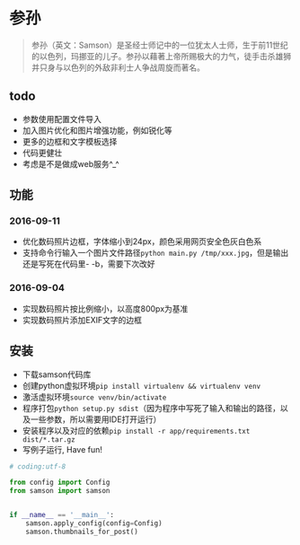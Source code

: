 # 参孙

> 参孙（英文：Samson）是圣经士师记中的一位犹太人士师，生于前11世纪的以色列，玛挪亚的儿子。参孙以藉著上帝所赐极大的力气，徒手击杀雄狮并只身与以色列的外敌非利士人争战周旋而著名。

## todo

* 参数使用配置文件导入
* 加入图片优化和图片增强功能，例如锐化等
* 更多的边框和文字模板选择
* 代码更健壮
* 考虑是不是做成web服务^_^

## 功能

### 2016-09-11

* 优化数码照片边框，字体缩小到24px，颜色采用网页安全色灰白色系
* 支持命令行输入一个图片文件路径`python main.py /tmp/xxx.jpg`，但是输出还是写死在代码里- -b，需要下次改好

### 2016-09-04

* 实现数码照片按比例缩小，以高度800px为基准
* 实现数码照片添加EXIF文字的边框

## 安装

* 下载samson代码库
* 创建python虚拟环境`pip install virtualenv && virtualenv venv`
* 激活虚拟环境`source venv/bin/activate`
* 程序打包`python setup.py sdist`（因为程序中写死了输入和输出的路径，以及一些参数，所以需要用IDE打开运行）
* 安装程序以及对应的依赖`pip install -r app/requirements.txt dist/*.tar.gz`
* 写例子运行, Have fun!

```python
# coding:utf-8

from config import Config
from samson import samson


if __name__ == '__main__':
    samson.apply_config(config=Config)
    samson.thumbnails_for_post()

```

